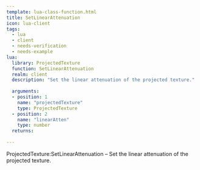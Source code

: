 ```yaml
---
template: lua-class-function.html
title: SetLinearAttenuation
icon: lua-client
tags:
  - lua
  - client
  - needs-verification
  - needs-example
lua:
  library: ProjectedTexture
  function: SetLinearAttenuation
  realm: client
  description: "Set the linear attenuation of the projected texture."
  
  arguments:
  - position: 1
    name: "projectedTexture"
    type: ProjectedTexture
  - position: 2
    name: "linearAtten"
    type: number
  returns:
    
---
```


<div class="lua__search__keywords">
ProjectedTexture:SetLinearAttenuation &#x2013; Set the linear attenuation of the projected texture.
</div>
